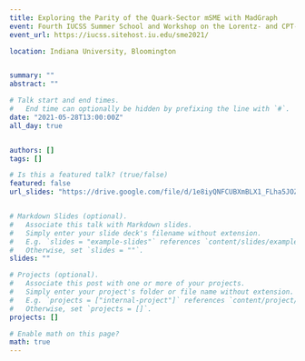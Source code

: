 ```yaml
---
title: Exploring the Parity of the Quark-Sector mSME with MadGraph
event: Fourth IUCSS Summer School and Workshop on the Lorentz- and CPT-violating Standard-Model Extension
event_url: https://iucss.sitehost.iu.edu/sme2021/

location: Indiana University, Bloomington


summary: ""
abstract: ""

# Talk start and end times.
#   End time can optionally be hidden by prefixing the line with `#`.
date: "2021-05-28T13:00:00Z"
all_day: true


authors: []
tags: []

# Is this a featured talk? (true/false)
featured: false
url_slides: "https://drive.google.com/file/d/1e8iyQNFCUBXmBLX1_FLha5JOZMCnO_2C/view?usp=sharing"


# Markdown Slides (optional).
#   Associate this talk with Markdown slides.
#   Simply enter your slide deck's filename without extension.
#   E.g. `slides = "example-slides"` references `content/slides/example-slides.md`.
#   Otherwise, set `slides = ""`.
slides: ""

# Projects (optional).
#   Associate this post with one or more of your projects.
#   Simply enter your project's folder or file name without extension.
#   E.g. `projects = ["internal-project"]` references `content/project/deep-learning/index.md`.
#   Otherwise, set `projects = []`.
projects: []

# Enable math on this page?
math: true
---
```



